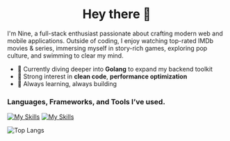 <h1 align="center">Hey there 👋</h1>

<p align="start">
I'm Nine, a full-stack enthusiast passionate about crafting modern web and mobile applications. Outside of coding, I enjoy watching top-rated IMDb movies & series, immersing myself in story-rich games, exploring pop culture, and swimming to clear my mind.
</p>

- 🚀 Currently diving deeper into **Golang** to expand my backend toolkit
- 🎯 Strong interest in **clean code**, **performance optimization**
- 🧠 Always learning, always building  
  
<p align="left">
</p>

<h3 align="left">Languages, Frameworks, and Tools I’ve used.</h3>

[![My Skills](https://skillicons.dev/icons?i=figma,js,ts,cs,py,go,html,css,react,nextjs,vite,tailwind,flutter,nodejs&perline=15)](https://skillicons.dev)
[![My Skills](https://skillicons.dev/icons?i=express,nestjs,prisma,supabase,mysql,postgres,mongodb,git,github,githubactions,pnpm,docker,aws,vim&perline=15)](https://skillicons.dev)

![Top Langs](https://github-readme-stats.vercel.app/api/top-langs/?username=LotteFiber&layout=compact&theme=dark)
